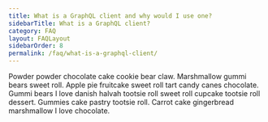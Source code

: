 ```yaml
---
title: What is a GraphQL client and why would I use one?
sidebarTitle: What is a GraphQL client?
category: FAQ
layout: FAQLayout
sidebarOrder: 8
permalink: /faq/what-is-a-graphql-client/
---
```


<!-- TODO -->

Powder powder chocolate cake cookie bear claw. Marshmallow gummi bears sweet roll. Apple pie fruitcake sweet roll tart candy canes chocolate. Gummi bears I love danish halvah tootsie roll sweet roll cupcake tootsie roll dessert. Gummies cake pastry tootsie roll. Carrot cake gingerbread marshmallow I love chocolate. 

